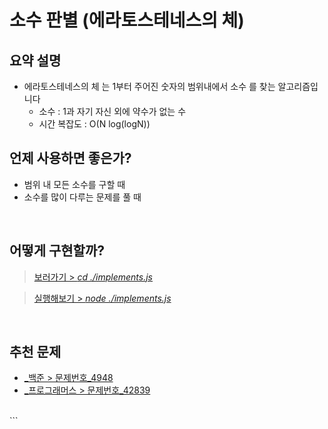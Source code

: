 # 소수 판별 (에라토스테네스의 체)

## 요약 설명

- 에라토스테네스의 체 는 1부터 주어진 숫자의 범위내에서 소수 를 찾는 알고리즘입니다
  - 소수 : 1과 자기 자신 외에 약수가 없는 수
  - 시간 복잡도 : O(N log(logN))
    <br/>

## 언제 사용하면 좋은가?

- 범위 내 모든 소수를 구할 때
- 소수를 많이 다루는 문제를 풀 때

<br/>

## 어떻게 구현할까?

> [보러가기 > _cd ./implements.js_](https://github.com/keeprok/MOZARAM/Curriculum-For-PCCP/Ch-1/1-2/Prime-number.js)

> [실행해보기 > _node ./implements.js_](https://www.typescriptlang.org/play/?#code/Q)

<br/>

## 추천 문제

- [\_백준 > 문제번호\_4948](https://www.acmicpc.net/problem/4948)
- [\_프로그래머스 > 문제번호\_42839](https://school.programmers.co.kr/learn/courses/30/lessons/42839)

<br/>
```
